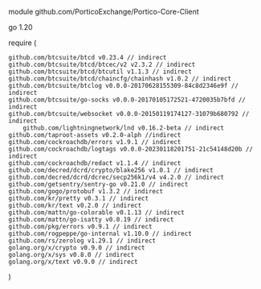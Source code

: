 module github.com/PorticoExchange/Portico-Core-Client

go 1.20


require (

	github.com/btcsuite/btcd v0.23.4 // indirect
	github.com/btcsuite/btcd/btcec/v2 v2.3.2 // indirect
	github.com/btcsuite/btcd/btcutil v1.1.3 // indirect
	github.com/btcsuite/btcd/chaincfg/chainhash v1.0.2 // indirect
	github.com/btcsuite/btclog v0.0.0-20170628155309-84c8d2346e9f // indirect
	github.com/btcsuite/go-socks v0.0.0-20170105172521-4720035b7bfd // indirect
	github.com/btcsuite/websocket v0.0.0-20150119174127-31079b680792 // indirect
        github.com/lightningnetwork/lnd v0.16.2-beta // indirect
	github.com/taproot-assets v0.2.0-alph //indirect
	github.com/cockroachdb/errors v1.9.1 // indirect
	github.com/cockroachdb/logtags v0.0.0-20230118201751-21c54148d20b // indirect
	github.com/cockroachdb/redact v1.1.4 // indirect
	github.com/decred/dcrd/crypto/blake256 v1.0.1 // indirect
	github.com/decred/dcrd/dcrec/secp256k1/v4 v4.2.0 // indirect
	github.com/getsentry/sentry-go v0.21.0 // indirect
	github.com/gogo/protobuf v1.3.2 // indirect
	github.com/kr/pretty v0.3.1 // indirect
	github.com/kr/text v0.2.0 // indirect
	github.com/mattn/go-colorable v0.1.13 // indirect
	github.com/mattn/go-isatty v0.0.19 // indirect
	github.com/pkg/errors v0.9.1 // indirect
	github.com/rogpeppe/go-internal v1.10.0 // indirect
	github.com/rs/zerolog v1.29.1 // indirect
	golang.org/x/crypto v0.9.0 // indirect
	golang.org/x/sys v0.8.0 // indirect
	golang.org/x/text v0.9.0 // indirect
)
